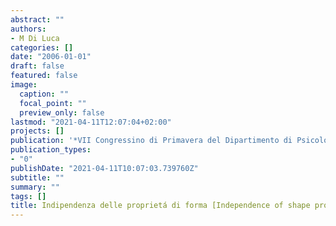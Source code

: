 ```yaml
---
abstract: ""
authors:
- M Di Luca
categories: []
date: "2006-01-01"
draft: false
featured: false
image:
  caption: ""
  focal_point: ""
  preview_only: false
lastmod: "2021-04-11T12:07:04+02:00"
projects: []
publication: '*VII Congressino di Primavera del Dipartimento di Psicologia*'
publication_types:
- "0"
publishDate: "2021-04-11T10:07:03.739760Z"
subtitle: ""
summary: ""
tags: []
title: Indipendenza delle proprietá di forma [Independence of shape properties]
---
```


